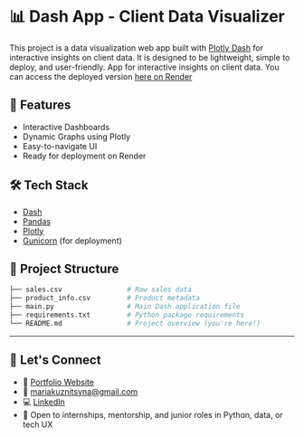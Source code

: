 # 📊 Dash App - Client Data Visualizer

This project is a data visualization web app built with [Plotly Dash](https://dash.plotly.com/) for interactive insights on client data. It is designed to be lightweight, simple to deploy, and user-friendly.
App for interactive insights on client data. You can access the deployed version [here on Render](https://dash-app-clientdata-v2.onrender.com/)

## 🚀 Features

- Interactive Dashboards
- Dynamic Graphs using Plotly
- Easy-to-navigate UI
- Ready for deployment on Render

## 🛠 Tech Stack

- [Dash](https://dash.plotly.com/)
- [Pandas](https://pandas.pydata.org/)
- [Plotly](https://plotly.com/)
- [Gunicorn](https://gunicorn.org/) (for deployment)


## 📁 Project Structure

```bash
├── sales.csv                # Raw sales data
├── product_info.csv         # Product metadata
├── main.py                  # Main Dash application file
├── requirements.txt         # Python package requirements
└── README.md                # Project overview (you're here!)
```

---

## 💬 Let's Connect

- 💼 [Portfolio Website](https://www.mariakuznitsyna.com)  
- 📧 mariakuznitsyna@gmail.com  
- 💻 [LinkedIn](https://www.linkedin.com/in/mariakuznitsyna/)  
- 🧠 Open to internships, mentorship, and junior roles in Python, data, or tech UX
